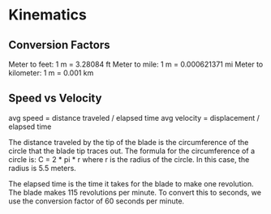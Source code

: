 # Kinematics

## Conversion Factors

Meter to feet: 1 m = 3.28084 ft
Meter to mile: 1 m = 0.000621371 mi
Meter to kilometer: 1 m = 0.001 km

## Speed vs Velocity

avg speed = distance traveled / elapsed time
avg velocity = displacement / elapsed time

The distance traveled by the tip of the blade is the circumference of the circle that the blade tip traces out.  The formula for the circumference of a circle is:
C = 2 * pi * r where r is the radius of the circle. In this case, the radius is 5.5 meters.

The elapsed time is the time it takes for the blade to make one revolution.  The blade makes 115 revolutions per minute.  To convert this to seconds, we use the conversion factor of 60 seconds per minute.
